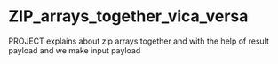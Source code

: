 # ZIP_arrays_together_vica_versa
PROJECT explains about zip arrays together and with the help of result payload and we make input payload

